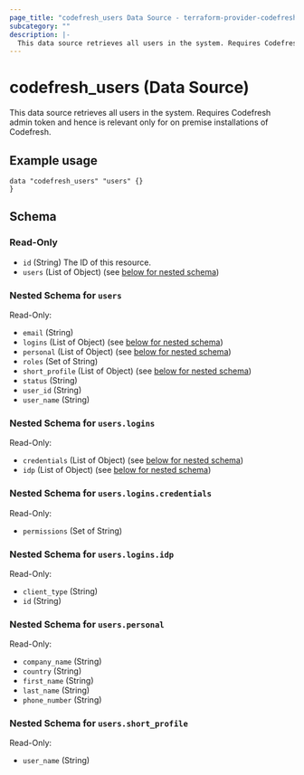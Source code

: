 ```yaml
---
page_title: "codefresh_users Data Source - terraform-provider-codefresh"
subcategory: ""
description: |-
  This data source retrieves all users in the system. Requires Codefresh admin token and hence is relevant only for on premise installations of Codefresh.
---
```


# codefresh_users (Data Source)

This data source retrieves all users in the system. Requires Codefresh admin token and hence is relevant only for on premise installations of Codefresh.

## Example usage

```hcl
data "codefresh_users" "users" {}
}
```

<!-- schema generated by tfplugindocs -->
## Schema

### Read-Only

- `id` (String) The ID of this resource.
- `users` (List of Object) (see [below for nested schema](#nestedatt--users))

<a id="nestedatt--users"></a>
### Nested Schema for `users`

Read-Only:

- `email` (String)
- `logins` (List of Object) (see [below for nested schema](#nestedobjatt--users--logins))
- `personal` (List of Object) (see [below for nested schema](#nestedobjatt--users--personal))
- `roles` (Set of String)
- `short_profile` (List of Object) (see [below for nested schema](#nestedobjatt--users--short_profile))
- `status` (String)
- `user_id` (String)
- `user_name` (String)

<a id="nestedobjatt--users--logins"></a>
### Nested Schema for `users.logins`

Read-Only:

- `credentials` (List of Object) (see [below for nested schema](#nestedobjatt--users--logins--credentials))
- `idp` (List of Object) (see [below for nested schema](#nestedobjatt--users--logins--idp))

<a id="nestedobjatt--users--logins--credentials"></a>
### Nested Schema for `users.logins.credentials`

Read-Only:

- `permissions` (Set of String)


<a id="nestedobjatt--users--logins--idp"></a>
### Nested Schema for `users.logins.idp`

Read-Only:

- `client_type` (String)
- `id` (String)



<a id="nestedobjatt--users--personal"></a>
### Nested Schema for `users.personal`

Read-Only:

- `company_name` (String)
- `country` (String)
- `first_name` (String)
- `last_name` (String)
- `phone_number` (String)


<a id="nestedobjatt--users--short_profile"></a>
### Nested Schema for `users.short_profile`

Read-Only:

- `user_name` (String)